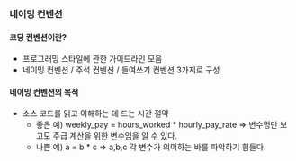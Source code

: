 ### 네이밍 컨벤션

#### 코딩 컨벤션이란? 
- 프로그래밍 스타일에 관한 가이드라인 모음
- 네이밍 컨벤션 / 주석 컨벤션 / 들여쓰기 컨벤션 3가지로 구성

#### 네이밍 컨벤션의 목적
- 소스 코드를 읽고 이해하는 데 드는 시간 절약
  - 좋은 예) weekly_pay = hours_worked * hourly_pay_rate 
  => 변수명만 보고도 주급 계산을 위한 변수임을 알 수 있다.
  - 나쁜 예) a = b * c 
  => a,b,c 각 변수가 의미하는 바를 파악하기 힘들다.
